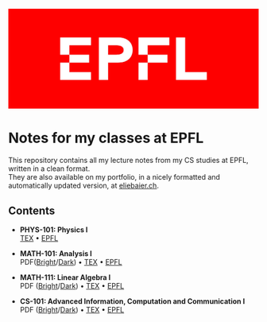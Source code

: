 ![epfl](./media/epfl_red.jpg)

# Notes for my classes at EPFL

This repository contains all my lecture notes from my CS studies at EPFL, written in a clean format.  
They are also available on my portfolio, in a nicely formatted and automatically updated version, at [eliebaier.ch](https://eliebaier.ch).

## Contents

-   **PHYS-101: Physics I**  
    [TEX](/classes/PHYS-101/main.tex) • [EPFL](https://moodle.epfl.ch/course/view.php?id=15445)

-   **MATH-101: Analysis I**  
    PDF([Bright](https://eliebaier.fra1.digitaloceanspaces.com/notes/MATH-101.pdf)/[Dark](https://eliebaier.fra1.digitaloceanspaces.com/notes/MATH-101-dark.pdf)) • [TEX](/classes/MATH-101/main.tex) • [EPFL](https://moodle.epfl.ch/course/view.php?id=14840)

-   **MATH-111: Linear Algebra I**  
    PDF ([Bright](https://eliebaier.fra1.digitaloceanspaces.com/notes/MATH-111.pdf)/[Dark](https://eliebaier.fra1.digitaloceanspaces.com/notes/MATH-111-dark.pdf)) • [TEX](/classes/MATH-111/main.tex) • [EPFL](https://moodle.epfl.ch/course/view.php?id=18502)

-   **CS-101: Advanced Information, Computation and Communication I**  
    PDF ([Bright](https://eliebaier.fra1.digitaloceanspaces.com/notes/CS-101.pdf)/[Dark](https://eliebaier.fra1.digitaloceanspaces.com/notes/CS-101-dark.pdf)) • [TEX](/classes/CS-101/main.tex) • [EPFL](https://moodle.epfl.ch/course/view.php?id=15272)
